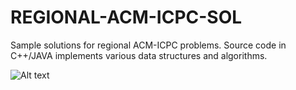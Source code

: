 REGIONAL-ACM-ICPC-SOL
=====================

Sample solutions for regional ACM-ICPC problems. Source code in C++/JAVA implements various data structures and algorithms.

![Alt text](https://raw.github.com/ngoloc/REGIONAL-ACM-ICPC-SOL/master/acm-icpc.png "ACM-ICPC Logo")

